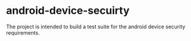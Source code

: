 # android-device-secuirty
The project is intended to build a test suite for the android device security requirements.



